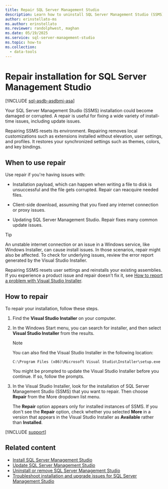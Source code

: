 ```yaml
---
title: Repair SQL Server Management Studio
description: Learn how to uninstall SQL Server Management Studio (SSMS).
author: erinstellato-ms
ms.author: erinstellato
ms.reviewer: randolphwest, maghan
ms.date: 05/19/2025
ms.service: sql-server-management-studio
ms.topic: how-to
ms.collection:
  - data-tools
---
```

# Repair installation for SQL Server Management Studio

[!INCLUDE [sql-asdb-asdbmi-asa](../includes/applies-to-version/sql-asdb-asdbmi-asa.md)]

Your SQL Server Management Studio (SSMS) installation could become damaged or corrupted. A repair is useful for fixing a wide variety of install-time issues, including update issues.

Repairing SSMS resets its environment. Repairing removes local customizations such as extensions installed without elevation, user settings, and profiles. It restores your synchronized settings such as themes, colors, and key bindings.

## When to use repair

Use repair if you're having issues with:

- Installation payload, which can happen when writing a file to disk is unsuccessful and the file gets corrupted. Repair can reacquire needed files.

- Client-side download, assuming that you fixed any internet connection or proxy issues.

- Updating SQL Server Management Studio. Repair fixes many common update issues.

> [!TIP]  
> An unstable internet connection or an issue in a Windows service, like Windows Installer, can cause install issues. In those scenarios, repair might also be affected. To check for underlying issues, review the error report generated by the Visual Studio Installer.

Repairing SSMS resets user settings and reinstalls your existing assemblies. If you experience a product issue and repair doesn't fix it, see [How to report a problem with Visual Studio Installer](/visualstudio/ide/how-to-report-a-problem-with-visual-studio).

## How to repair

To repair your installation, follow these steps.

1. Find the **Visual Studio Installer** on your computer.

1. In the Windows Start menu, you can search for installer, and then select **Visual Studio Installer** from the results.

   > [!NOTE]  
   > You can also find the Visual Studio Installer in the following location:
   >
   > `C:\Program Files (x86)\Microsoft Visual Studio\Installer\setup.exe`

   You might be prompted to update the Visual Studio Installer before you continue. If so, follow the prompts.

1. In the Visual Studio Installer, look for the installation of SQL Server Management Studio (SSMS) that you want to repair. Then choose **Repair** from the More dropdown list menu.

   The **Repair** option appears only for installed instances of SSMS. If you don't see the **Repair** option, check whether you selected **More** in a version that appears in the Visual Studio Installer as **Available** rather than **Installed**.

[!INCLUDE [support](../includes/support.md)]

## Related content

- [Install SQL Server Management Studio](install.md)
- [Update SQL Server Management Studio](update.md)
- [Uninstall or remove SQL Server Management Studio](uninstall.md)
- [Troubleshoot installation and upgrade issues for SQL Server Management Studio](troubleshoot.md)
